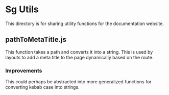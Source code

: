 # Sg Utils
This directory is for sharing utility functions for the documentation website.

## pathToMetaTitle.js
This function takes a path and converts it into a string. This is used by layouts to add a meta title to the page dynamically based on the route.

### Improvements
This could perhaps be abstracted into more generalized functions for converting kebab case into strings.
